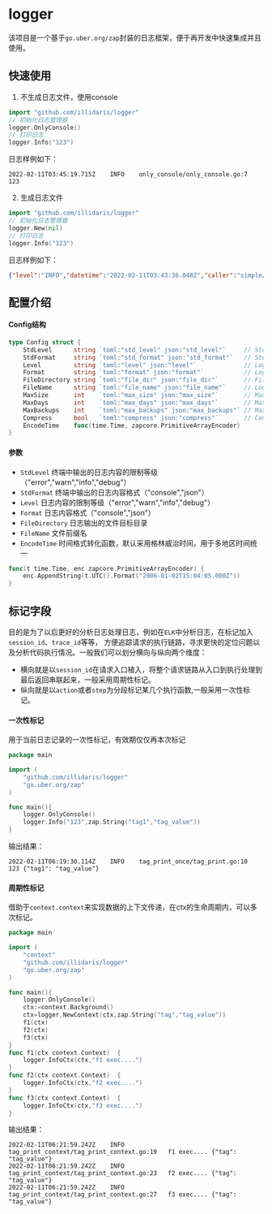 # logger
该项目是一个基于`go.uber.org/zap`封装的日志框架，便于再开发中快速集成并且使用。
## 快速使用
1. 不生成日志文件，使用console
```go
import "github.com/illidaris/logger"
// 初始化日志管理器
logger.OnlyConsole()
// 打印日志
logger.Info("123")
```
日志样例如下：
```text
2022-02-11T03:45:19.715Z	INFO	only_console/only_console.go:7	123
```
2. 生成日志文件
```go
import "github.com/illidaris/logger"
// 初始化日志管理器
logger.New(nil)
// 打印日志
logger.Info("123")
```
日志样例如下：
```json
{"level":"INFO","datetime":"2022-02-11T03:43:36.048Z","caller":"simple/simple.go:7","message":"123"}
```
## 配置介绍
#### Config结构
```go
type Config struct {
    StdLevel      string `toml:"std_level" json:"std_level"`     // Std Log level.
    StdFormat     string `toml:"std_format" json:"std_format"`   // Std Log format. one of json, text, or console.
    Level         string `toml:"level" json:"level"`             // Log level.
    Format        string `toml:"format" json:"format"`           // Log format. one of json, text, or console.
    FileDirectory string `toml:"file_dir" json:"file_dir"`       // File directory
    FileName      string `toml:"file_name" json:"file_name"`     // Log filename, leave empty to disable file log.
    MaxSize       int    `toml:"max_size" json:"max_size"`       // Max size for a single file, in MB.
    MaxDays       int    `toml:"max_days" json:"max_days"`       // Max log keep days, default is never deleting.
    MaxBackups    int    `toml:"max_backups" json:"max_backups"` // Maximum number of old log files to retain.
    Compress      bool   `toml:"compress" json:"compress"`       // Compress
    EncodeTime    func(time.Time, zapcore.PrimitiveArrayEncoder)
}
```
#### 参数
+ `StdLevel` 终端中输出的日志内容的限制等级（"error","warn","info","debug"）
+ `StdFormat` 终端中输出的日志内容格式（"console","json"）
+ `Level` 日志内容的限制等级（"error","warn","info","debug"）
+ `Format` 日志内容格式（"console","json"）
+ `FileDirectory` 日志输出的文件目标目录
+ `FileName` 文件前缀名
+ `EncodeTime` 时间格式转化函数，默认采用格林威治时间，用于多地区时间统一
```go
func(t time.Time, enc zapcore.PrimitiveArrayEncoder) {
    enc.AppendString(t.UTC().Format("2006-01-02T15:04:05.000Z"))
}
```
## 标记字段
目的是为了以后更好的分析日志处理日志，例如在`ELK`中分析日志，在标记加入`session_id`、`trace_id`等等，
方便追踪请求的执行链路，寻求更快的定位问题以及分析代码执行情况。一般我们可以划分横向与纵向两个维度：
+ 横向就是以`session_id`在请求入口植入，将整个请求链路从入口到执行处理到最后返回串联起来，一般采用周期性标记。
+ 纵向就是以`action`或者`step`为分段标记某几个执行函数,一般采用一次性标记。
#### 一次性标记
用于当前日志记录的一次性标记，有效期仅仅再本次标记
```go
package main

import (
	"github.com/illidaris/logger"
	"go.uber.org/zap"
)

func main(){
	logger.OnlyConsole()
	logger.Info("123",zap.String("tag1","tag_value"))
}
```
输出结果：
```text
2022-02-11T06:19:30.114Z	INFO	tag_print_once/tag_print.go:10	123	{"tag1": "tag_value"}
```

#### 周期性标记
借助于`context.context`来实现数据的上下文传递，在ctx的生命周期内，可以多次标记。
```go
package main

import (
	"context"
	"github.com/illidaris/logger"
	"go.uber.org/zap"
)

func main(){
	logger.OnlyConsole()
	ctx:=context.Background()
	ctx=logger.NewContext(ctx,zap.String("tag","tag_value"))
	f1(ctx)
	f2(ctx)
	f3(ctx)
}
func f1(ctx context.Context)  {
	logger.InfoCtx(ctx,"f1 exec....")
}
func f2(ctx context.Context)  {
	logger.InfoCtx(ctx,"f2 exec....")
}
func f3(ctx context.Context)  {
	logger.InfoCtx(ctx,"f3 exec....")
}
```
输出结果：
```text
2022-02-11T06:21:59.242Z	INFO	tag_print_context/tag_print_context.go:19	f1 exec....	{"tag": "tag_value"}
2022-02-11T06:21:59.242Z	INFO	tag_print_context/tag_print_context.go:23	f2 exec....	{"tag": "tag_value"}
2022-02-11T06:21:59.242Z	INFO	tag_print_context/tag_print_context.go:27	f3 exec....	{"tag": "tag_value"}
```